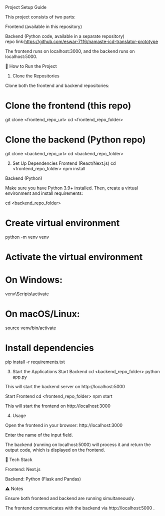Project Setup Guide

This project consists of two parts:

Frontend (available in this repository)

Backend (Python code, available in a separate repository) <br>
repo link:https://github.com/eswar-7116/namaste-icd-translator-prototype

The frontend runs on localhost:3000, and the backend runs on localhost:5000.

🚀 How to Run the Project
1. Clone the Repositories

Clone both the frontend and backend repositories:

# Clone the frontend (this repo)
git clone <frontend_repo_url>
cd <frontend_repo_folder>

# Clone the backend (Python repo)
git clone <backend_repo_url>
cd <backend_repo_folder>

2. Set Up Dependencies
Frontend (React/Next.js)
cd <frontend_repo_folder>
npm install

Backend (Python)

Make sure you have Python 3.9+ installed. Then, create a virtual environment and install requirements:

cd <backend_repo_folder>

# Create virtual environment
python -m venv venv

# Activate the virtual environment
# On Windows:
venv\Scripts\activate
# On macOS/Linux:
source venv/bin/activate

# Install dependencies
pip install -r requirements.txt

3. Start the Applications
Start Backend
cd <backend_repo_folder>
python app.py


This will start the backend server on http://localhost:5000

Start Frontend
cd <frontend_repo_folder>
npm start


This will start the frontend on http://localhost:3000

4. Usage

Open the frontend in your browser: http://localhost:3000

Enter the name of the  input field.

The backend (running on localhost:5000) will process it and return the output code, which is displayed on the frontend.

📂 Tech Stack

Frontend:  Next.js

Backend: Python (Flask and Pandas)

⚠️ Notes

Ensure both frontend and backend are running simultaneously.

The frontend communicates with the backend via http://localhost:5000
.
